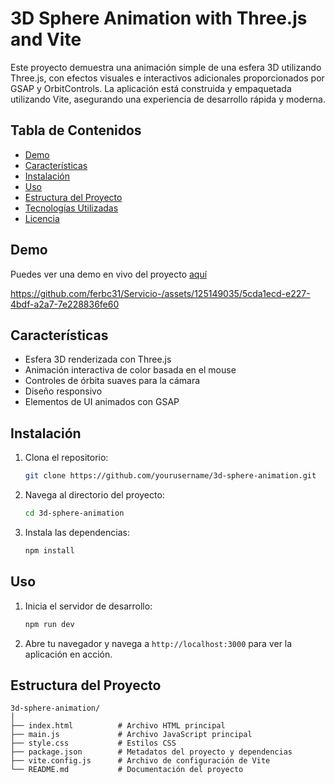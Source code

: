 # 3D Sphere Animation with Three.js and Vite

Este proyecto demuestra una animación simple de una esfera 3D utilizando Three.js, con efectos visuales e interactivos adicionales proporcionados por GSAP y OrbitControls. La aplicación está construida y empaquetada utilizando Vite, asegurando una experiencia de desarrollo rápida y moderna.

## Tabla de Contenidos

- [Demo](#demo)
- [Características](#características)
- [Instalación](#instalación)
- [Uso](#uso)
- [Estructura del Proyecto](#estructura-del-proyecto)
- [Tecnologías Utilizadas](#tecnologías-utilizadas)
- [Licencia](#licencia)

## Demo

Puedes ver una demo en vivo del proyecto [aquí]()

https://github.com/ferbc31/Servicio-/assets/125149035/5cda1ecd-e227-4bdf-a2a7-7e228836fe60



## Características

- Esfera 3D renderizada con Three.js
- Animación interactiva de color basada en el mouse
- Controles de órbita suaves para la cámara
- Diseño responsivo
- Elementos de UI animados con GSAP

## Instalación

1. Clona el repositorio:
    ```bash
    git clone https://github.com/yourusername/3d-sphere-animation.git
    ```
2. Navega al directorio del proyecto:
    ```bash
    cd 3d-sphere-animation
    ```
3. Instala las dependencias:
    ```bash
    npm install
    ```

## Uso

1. Inicia el servidor de desarrollo:
    ```bash
    npm run dev
    ```
2. Abre tu navegador y navega a `http://localhost:3000` para ver la aplicación en acción.

## Estructura del Proyecto

```plaintext
3d-sphere-animation/
│
├── index.html          # Archivo HTML principal
├── main.js             # Archivo JavaScript principal
├── style.css           # Estilos CSS
├── package.json        # Metadatos del proyecto y dependencias
├── vite.config.js      # Archivo de configuración de Vite
└── README.md           # Documentación del proyecto
